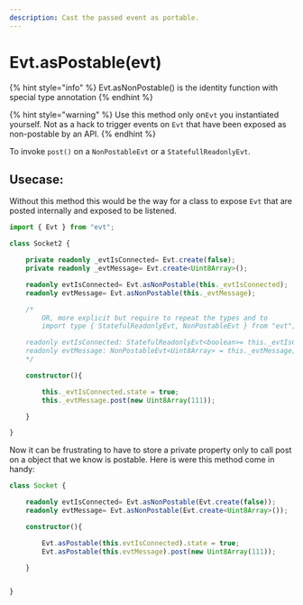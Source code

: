 ```yaml
---
description: Cast the passed event as portable.
---
```


# Evt.asPostable(evt)

{% hint style="info" %}
Evt.asNonPostable() is the identity function with special type annotation
{% endhint %}

{% hint style="warning" %}
Use this method only on`Evt` you instantiated yourself. Not as a hack to trigger events on `Evt` that have been exposed as non-postable by an API.
{% endhint %}

To invoke `post()` on a `NonPostableEvt` or a `StatefullReadonlyEvt`.

## Usecase:

Without this method this would be the way for a class to expose `Evt` that are posted internally and exposed to be listened.

```typescript
import { Evt } from "evt";

class Socket2 {

    private readonly _evtIsConnected= Evt.create(false);
    private readonly _evtMessage= Evt.create<Uint8Array>();

    readonly evtIsConnected= Evt.asNonPostable(this._evtIsConnected);
    readonly evtMessage= Evt.asNonPostable(this._evtMessage);

    /* 
        OR, more explicit but require to repeat the types and to
        import type { StatefulReadonlyEvt, NonPostableEvt } from "evt";

    readonly evtIsConnected: StatefulReadonlyEvt<boolean>= this._evtIsConnected;
    readonly evtMessage: NonPostableEvt<Uint8Array> = this._evtMessage;
    */

    constructor(){

        this._evtIsConnected.state = true;
        this._evtMessage.post(new Uint8Array(111));

    }

}
```

Now it can be frustrating to have to store a private property only to call post on a object that we know is postable. Here is were this method come in handy:

```typescript
class Socket {

    readonly evtIsConnected= Evt.asNonPostable(Evt.create(false));
    readonly evtMessage= Evt.asNonPostable(Evt.create<Uint8Array>());

    constructor(){

        Evt.asPostable(this.evtIsConnected).state = true;
        Evt.asPostable(this.evtMessage).post(new Uint8Array(111));

    }


}
```

